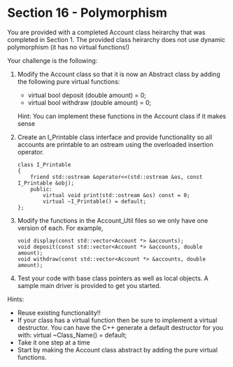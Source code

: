 # Section 16 - Polymorphism #

You are provided with a completed Account class heirarchy that was completed in Section 1.
The provided class heirarchy does not use dynamic polymorphism (it has no virtual functions!)

Your challenge is the following:

1.  Modify the Account class so that it is now an Abstract class by adding the following pure virtual functions:
    -   virtual bool deposit (double amount) = 0;
    -   virtual bool withdraw (double amount) = 0;

    Hint: You can implement these functions in the Account class if it makes sense

2.  Create an I_Printable class interface and provide functionality so all accounts are printable to an ostream using the overloaded insertion operator. 

        class I_Printable
        {
            friend std::ostream &operator<<(std::ostream &os, const I_Printable &obj);
            public: 
                virtual void print(std::ostream &os) const = 0;
                virtual ~I_Printable() = default;
        };


3.  Modify the functions in the Account_Util files so we only have one version of each. For example,

        void display(const std::vector<Account *> &accounts);
        void deposit(const std::vector<Account *> &accounts, double amount);
        void withdraw(const std::vector<Account *> &accounts, double amount);


4.  Test your code with base class pointers as well as local objects. A sample main driver is provided to get you started.


Hints:
-   Reuse existing functionality!!
-   If your class has a virtual function then be sure to implement a virtual destructor.
    You can have the C++ generate a default destructor for you with:
    virtual ~Class_Name() = default;
-   Take it one step at a time
-   Start by making the Account class abstract by adding the pure virtual functions.